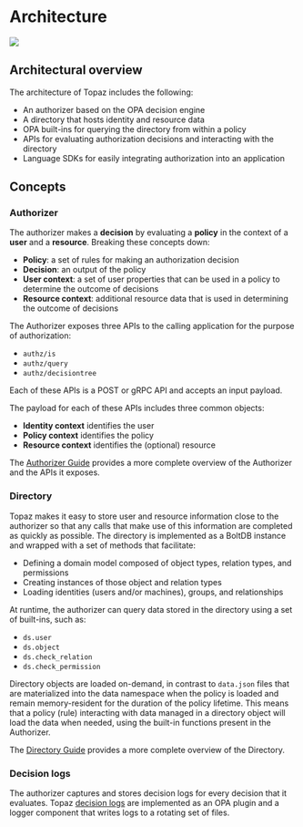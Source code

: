 # Architecture

<img src="/img/architecture.png" />

## Architectural overview

The architecture of Topaz includes the following:
* An authorizer based on the OPA decision engine
* A directory that hosts identity and resource data
* OPA built-ins for querying the directory from within a policy
* APIs for evaluating authorization decisions and interacting with the directory
* Language SDKs for easily integrating authorization into an application

## Concepts

### Authorizer

The authorizer makes a **decision** by evaluating a **policy** in the context of a **user** and a **resource**. Breaking these concepts down:

* **Policy**: a set of rules for making an authorization decision
* **Decision**: an output of the policy
* **User context**: a set of user properties that can be used in a policy to determine the outcome of decisions
* **Resource context**: additional resource data that is used in determining the outcome of decisions

The Authorizer exposes three APIs to the calling application for the purpose of authorization:

* `authz/is`
* `authz/query`
* `authz/decisiontree`

Each of these APIs is a POST or gRPC API and accepts an input payload.

The payload for each of these APIs includes three common objects:

* **Identity context** identifies the user
* **Policy context** identifies the policy
* **Resource context** identifies the (optional) resource

The [Authorizer Guide](/docs/authorizer-guide/overview.mdx) provides a more complete overview of the Authorizer and the APIs it exposes.

### Directory

Topaz makes it easy to store user and resource information close to the authorizer so that any calls that make use of this information are completed as quickly as possible. The directory is implemented as a BoltDB instance and wrapped with a set of methods that facilitate:

* Defining a domain model composed of object types, relation types, and permissions
* Creating instances of those object and relation types
* Loading identities (users and/or machines), groups, and relationships

At runtime, the authorizer can query data stored in the directory using a set of built-ins, such as:
* `ds.user`
* `ds.object`
* `ds.check_relation`
* `ds.check_permission`

Directory objects are loaded on-demand, in contrast to `data.json` files that are materialized into the data namespace when the policy is loaded and remain memory-resident for the duration of the policy lifetime. This means that a policy (rule) interacting with data managed in a directory object will load the data when needed, using the built-in functions present in the Authorizer.

The [Directory Guide](/docs/directory/index.mdx) provides a more complete overview of the Directory.

### Decision logs

The authorizer captures and stores decision logs for every decision that it evaluates. Topaz [decision logs](/docs/decision-logs) are implemented as an OPA plugin and a logger component that writes logs to a rotating set of files.
